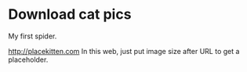 # Download cat pics
My first spider.

http://placekitten.com 
In this web, just put image size after URL to get a placeholder.
